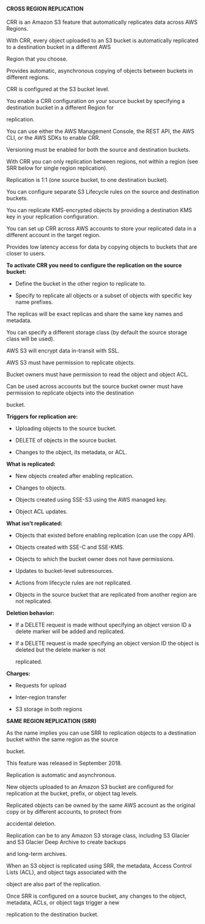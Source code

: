 #### CROSS REGION REPLICATION


CRR is an Amazon S3 feature that automatically replicates data across AWS Regions.


With CRR, every object uploaded to an S3 bucket is automatically replicated to a destination bucket in a different AWS

Region that you choose.


Provides automatic, asynchronous copying of objects between buckets in different regions.


CRR is configured at the S3 bucket level.


You enable a CRR configuration on your source bucket by specifying a destination bucket in a different Region for

replication.


You can use either the AWS Management Console, the REST API, the AWS CLI, or the AWS SDKs to enable CRR.


Versioning must be enabled for both the source and destination buckets.


With CRR you can only replication between regions, not within a region (see SRR below for single region replication).


Replication is 1:1 (one source bucket, to one destination bucket).


You can configure separate S3 Lifecycle rules on the source and destination buckets.


You can replicate KMS-encrypted objects by providing a destination KMS key in your replication configuration.


You can set up CRR across AWS accounts to store your replicated data in a different account in the target region.


Provides low latency access for data by copying objects to buckets that are closer to users.


**To activate CRR you need to configure the replication on the source bucket:**


- Define the bucket in the other region to replicate to.

- Specify to replicate all objects or a subset of objects with specific key name prefixes.


The replicas will be exact replicas and share the same key names and metadata.


You can specify a different storage class (by default the source storage class will be used).


AWS S3 will encrypt data in-transit with SSL.


AWS S3 must have permission to replicate objects.


Bucket owners must have permission to read the object and object ACL.


Can be used across accounts but the source bucket owner must have permission to replicate objects into the destination

bucket.


**Triggers for replication are:**


- Uploading objects to the source bucket.

- DELETE of objects in the source bucket.

- Changes to the object, its metadata, or ACL.


**What is replicated:**


- New objects created after enabling replication.

- Changes to objects.

- Objects created using SSE-S3 using the AWS managed key.

- Object ACL updates.


**What isn’t replicated:**


- Objects that existed before enabling replication (can use the copy API).

- Objects created with SSE-C and SSE-KMS.

- Objects to which the bucket owner does not have permissions.

- Updates to bucket-level subresources.

- Actions from lifecycle rules are not replicated.

- Objects in the source bucket that are replicated from another region are not replicated.


**Deletion behavior:**


- If a DELETE request is made without specifying an object version ID a delete marker will be added and replicated.

- If a DELETE request is made specifying an object version ID the object is deleted but the delete marker is not

  replicated.


**Charges:**


- Requests for upload

- Inter-region transfer



- S3 storage in both regions


**SAME REGION REPLICATION (SRR)**


As the name implies you can use SRR to replication objects to a destination bucket within the same region as the source

bucket.


This feature was released in September 2018.


Replication is automatic and asynchronous.


New objects uploaded to an Amazon S3 bucket are configured for replication at the bucket, prefix, or object tag levels.


Replicated objects can be owned by the same AWS account as the original copy or by different accounts, to protect from

accidental deletion.


Replication can be to any Amazon S3 storage class, including S3 Glacier and S3 Glacier Deep Archive to create backups

and long-term archives.


When an S3 object is replicated using SRR, the metadata, Access Control Lists (ACL), and object tags associated with the

object are also part of the replication.


Once SRR is configured on a source bucket, any changes to the object, metadata, ACLs, or object tags trigger a new

replication to the destination bucket.

